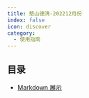 ```yaml
---
title: 憨山德清-202212月份
index: false
icon: discover
category:
  - 使用指南
---
```


## 目录

- [Markdown 展示](deiqing-20221218.md)
